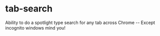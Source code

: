 tab-search
==========

Ability to do a spotlight type search for any tab across Chrome -- Except incognito windows mind you!
